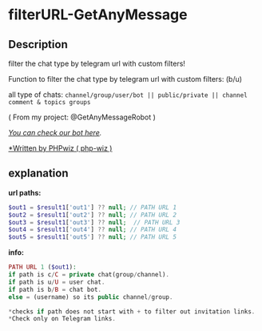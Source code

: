 # filterURL-GetAnyMessage

## Description
filter the chat type by telegram url with custom filters!

Function to filter the chat type by telegram url with custom filters: (b/u) 

all type of chats: ```channel/group/user/bot || public/private || channel comment & topics groups```

( From my project: @GetAnyMessageRobot )

_[You can check our bot here](https://t.me/GetAnyMessageRobot)._

[*Written by PHPwiz ( php-wiz )](https://github.com/php-wiz)

## explanation
**url paths:** 
```php
$out1 = $result1['out1'] ?? null; // PATH URL 1 
$out2 = $result1['out2'] ?? null; // PATH URL 2
$out3 = $result1['out3'] ?? null;  // PATH URL 3
$out4 = $result1['out4'] ?? null; // PATH URL 4
$out5 = $result1['out5'] ?? null; // PATH URL 5
```

**info:** 
```php
PATH URL 1 ($out1):
if path is c/C = private chat(group/channel).
if path is u/U = user chat.
if path is b/B = chat bot.
else = (username) so its public channel/group.

*checks if path does not start with + to filter out invitation links.
*Check only on Telegram links.
```
